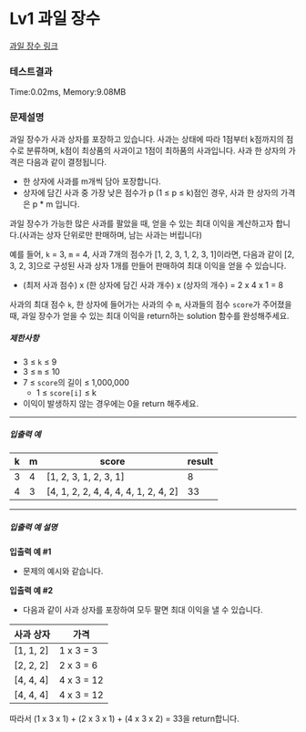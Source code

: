 # Lv1 과일 장수
 [과일 장수 링크](https://school.programmers.co.kr/learn/courses/30/lessons/135808)

### 테스트결과
 Time:0.02ms, Memory:9.08MB

### 문제설명
<p>과일 장수가 사과 상자를 포장하고 있습니다. 사과는 상태에 따라 1점부터 k점까지의 점수로 분류하며, k점이 최상품의 사과이고 1점이 최하품의 사과입니다. 사과 한 상자의 가격은 다음과 같이 결정됩니다.</p>

<ul>
    <li>한 상자에 사과를 m개씩 담아 포장합니다.</li>
    <li>상자에 담긴 사과 중 가장 낮은 점수가 p (1 ≤ p ≤ k)점인 경우, 사과 한 상자의 가격은 p * m 입니다.</li>
</ul>

<p>과일 장수가 가능한 많은 사과를 팔았을 때, 얻을 수 있는 최대 이익을 계산하고자 합니다.(사과는 상자 단위로만 판매하며, 남는 사과는 버립니다)</p>

<p>예를 들어, <code>k</code> = 3, <code>m</code> = 4, 사과 7개의 점수가 [1, 2, 3, 1, 2, 3, 1]이라면, 다음과 같이 [2, 3, 2, 3]으로 구성된 사과 상자 1개를 만들어 판매하여 최대 이익을 얻을 수 있습니다.</p>

<ul>
    <li>(최저 사과 점수) x (한 상자에 담긴 사과 개수) x (상자의 개수) = 2 x 4 x 1 = 8</li>
</ul>

<p>사과의 최대 점수 <code>k</code>, 한 상자에 들어가는 사과의 수 <code>m</code>, 사과들의 점수 <code>score</code>가 주어졌을 때, 과일 장수가 얻을 수 있는 최대 이익을 return하는 solution 함수를 완성해주세요.</p>

<h5>제한사항</h5>

<ul>
    <li>3 ≤ <code>k</code> ≤ 9</li>
    <li>3 ≤ <code>m</code> ≤ 10</li>
    <li>7 ≤ <code>score</code>의 길이 ≤ 1,000,000

<ul>
<li>1 ≤ <code>score[i]</code> ≤ k</li>
</ul></li>
    <li>이익이 발생하지 않는 경우에는 0을 return 해주세요.</li>
</ul>

<hr>

<h5>입출력 예</h5>
<table class="table">
<thead><tr>
    <th>k</th>
    <th>m</th>
    <th>score</th>
    <th>result</th>
</tr>
</thead>
<tbody><tr>
    <td>3</td>
    <td>4</td>
    <td>[1, 2, 3, 1, 2, 3, 1]</td>
    <td>8</td>
</tr>
<tr>
    <td>4</td>
    <td>3</td>
    <td>[4, 1, 2, 2, 4, 4, 4, 4, 1, 2, 4, 2]</td>
    <td>33</td>
</tr>
</tbody>
</table>
<hr>

<h5>입출력 예 설명</h5>

<p><strong>입출력 예 #1</strong></p>

<ul>
    <li>문제의 예시와 같습니다.</li>
</ul>

<p><strong>입출력 예 #2</strong></p>

<ul>
    <li>다음과 같이 사과 상자를 포장하여 모두 팔면 최대 이익을 낼 수 있습니다.</li>
</ul>
<table class="table">
<thead><tr>
    <th>사과 상자</th>
    <th>가격</th>
</tr>
</thead>
<tbody><tr>
    <td>[1, 1, 2]</td>
    <td>1 x 3 = 3</td>
</tr>
<tr>
    <td>[2, 2, 2]</td>
    <td>2 x 3 = 6</td>
</tr>
<tr>
    <td>[4, 4, 4]</td>
    <td>4 x 3 = 12</td>
</tr>
<tr>
    <td>[4, 4, 4]</td>
    <td>4 x 3 = 12</td>
</tr>
</tbody>
</table>
<p>따라서 (1 x 3 x 1) + (2 x 3 x 1) + (4 x 3 x 2) = 33을 return합니다.</p>
